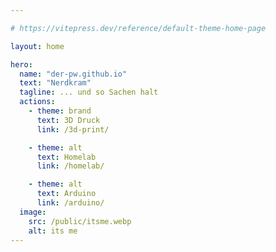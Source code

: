 ```yaml
---

# https://vitepress.dev/reference/default-theme-home-page

layout: home

hero:
  name: "der-pw.github.io"
  text: "Nerdkram"
  tagline: ... und so Sachen halt
  actions:
    - theme: brand
      text: 3D Druck
      link: /3d-print/

    - theme: alt
      text: Homelab
      link: /homelab/

    - theme: alt
      text: Arduino
      link: /arduino/
  image:
    src: /public/itsme.webp
    alt: its me
---
```


<style>
:root {
  --vp-home-hero-name-color: transparent;
  --vp-home-hero-name-background: -webkit-linear-gradient(120deg, #bd34fe 30%, #41d1ff);

  --vp-home-hero-image-background-image: linear-gradient(-45deg, #bd34fe 50%, #47caff 50%);
  --vp-home-hero-image-filter: blur(44px);
}

@media (min-width: 640px) {
  :root {
    --vp-home-hero-image-filter: blur(56px);
  }
}

@media (min-width: 960px) {
  :root {
    --vp-home-hero-image-filter: blur(68px);
  }
}
</style>